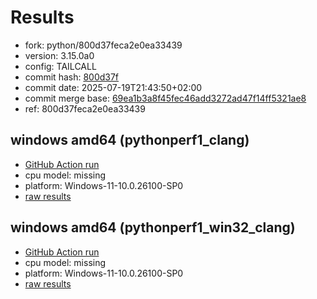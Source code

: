 # Results

- fork: python/800d37feca2e0ea33439
- version: 3.15.0a0
- config: TAILCALL
- commit hash: [800d37f](https://github.com/python/cpython/commit/800d37f)
- commit date: 2025-07-19T21:43:50+02:00
- commit merge base: [69ea1b3a8f45fec46add3272ad47f14ff5321ae8](https://github.com/python/cpython/commit/69ea1b3a8f45fec46add3272ad47f14ff5321ae8)
- ref: 800d37feca2e0ea33439

## windows amd64 (pythonperf1_clang)

- [GitHub Action run](https://github.com/faster-cpython/benchmarking/actions/runs/16394010723)
- cpu model: missing
- platform: Windows-11-10.0.26100-SP0
- [raw results](bm-20250719-pythonperf1_clang-amd64-python-800d37feca2e0ea33439-3.15.0a0-800d37f.json)

## windows amd64 (pythonperf1_win32_clang)

- [GitHub Action run](https://github.com/faster-cpython/benchmarking/actions/runs/16394010723)
- cpu model: missing
- platform: Windows-11-10.0.26100-SP0
- [raw results](bm-20250719-pythonperf1_win32_clang-amd64-python-800d37feca2e0ea33439-3.15.0a0-800d37f.json)

